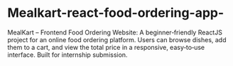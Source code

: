 # Mealkart-react-food-ordering-app-
MealKart – Frontend Food Ordering Website: A beginner‑friendly ReactJS project for an online food ordering platform. Users can browse dishes, add them to a cart, and view the total price in a responsive, easy‑to‑use interface. Built for internship submission.
